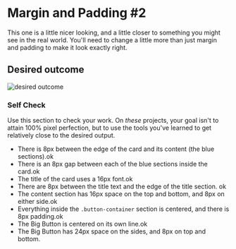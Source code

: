 # Margin and Padding #2

This one is a little nicer looking, and a little closer to something you might see in the real world. You'll need to change a little more than just margin and padding to make it look exactly right.

## Desired outcome
![desired outcome](./desired-outcome.png)

### Self Check
Use this section to check your work. On _these_ projects, your goal isn't to attain 100% pixel perfection, but to use the tools you've learned to get relatively close to the desired output.

- There is 8px between the edge of the card and its content (the blue sections).ok
- There is an 8px gap between each of the blue sections inside the card.ok
- The title of the card uses a 16px font.ok
- There are 8px between the title text and the edge of the title section. ok
- The content section has 16px space on the top and bottom, and 8px on either side.ok
- Everything inside the `.button-container` section is centered, and there is 8px padding.ok
- The Big Button is centered on its own line.ok
- The Big Button has 24px space on the sides, and 8px on top and bottom.
